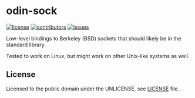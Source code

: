 # odin-sock
[![license](https://img.shields.io/github/license/ReneHSZ/odin-sock.svg)](https://github.com/ReneHSZ/odin-sock/blob/master/LICENSE)
[![contributors](https://img.shields.io/github/contributors/ReneHSZ/odin-sock.svg)](https://github.com/ReneHSZ/odin-sock/graphs/contributors)
[![issues](https://img.shields.io/github/issues/ReneHSZ/odin-sock.svg)](https://github.com/ReneHSZ/odin-sock/issues)

Low-level bindings to Berkeley (BSD) sockets that should likely be in the standard library.

Tested to work on Linux, but might work on other Unix-like systems as well.

## License
Licensed to the public domain under the UNLICENSE, see [LICENSE](LICENSE) file.
